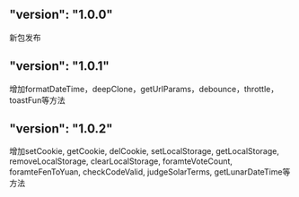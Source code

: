 ## "version": "1.0.0"

新包发布

## "version": "1.0.1"

增加formatDateTime，deepClone，getUrlParams，debounce，throttle，toastFun等方法

## "version": "1.0.2"

增加setCookie, getCookie, delCookie, setLocalStorage, getLocalStorage, removeLocalStorage, clearLocalStorage, foramteVoteCount, foramteFenToYuan, checkCodeValid, judgeSolarTerms, getLunarDateTime等方法
